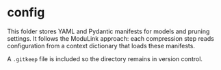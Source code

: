 # config

This folder stores YAML and Pydantic manifests for models and pruning settings. It follows the ModuLink approach: each compression step reads configuration from a context dictionary that loads these manifests.

A `.gitkeep` file is included so the directory remains in version control.
